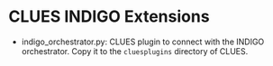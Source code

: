 CLUES INDIGO Extensions
=========================

* indigo_orchestrator.py: CLUES plugin to connect with the INDIGO orchestrator. Copy it to the ``cluesplugins`` directory of CLUES.
